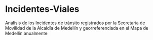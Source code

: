 # Incidentes-Viales
Análisis de los Incidentes de tránsito registrados por la Secretaría de Movilidad de la Alcaldía de Medellín y georreferenciada en el Mapa de Medellín anualmente
